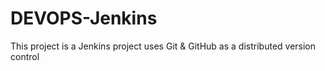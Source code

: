 # DEVOPS-Jenkins
This project  is a Jenkins project  uses Git &amp; GitHub as a distributed version control
